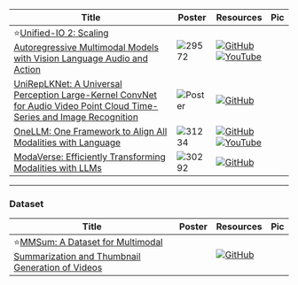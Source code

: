 |Title|Poster|Resources|Pic|
|------|------|------|------|
| ⭐[Unified-IO 2: Scaling Autoregressive Multimodal Models with Vision Language Audio and Action ](https://openaccess.thecvf.com/content/CVPR2024/html/Lu_Unified-IO_2_Scaling_Autoregressive_Multimodal_Models_with_Vision_Language_Audio_CVPR_2024_paper.html)|![29572](https://github.com/HeChengHui/CVPR2024/assets/84503515/3b1feb81-c59a-466d-8ed4-953d2cc17806)| [![GitHub](https://img.shields.io/github/stars/allenai/unified-io-2?style=social)](https://github.com/allenai/unified-io-2)<br> [![YouTube](https://img.shields.io/badge/YouTube-%23FF0000.svg?style=for-the-badge&logo=YouTube&logoColor=white)](https://www.youtube.com/watch?v=0CRPI2W_jow)
| [UniRepLKNet: A Universal Perception Large-Kernel ConvNet for Audio Video Point Cloud Time-Series and Image Recognition ](https://openaccess.thecvf.com/content/CVPR2024/html/Ding_UniRepLKNet_A_Universal_Perception_Large-Kernel_ConvNet_for_Audio_Video_Point_CVPR_2024_paper.html)| ![Poster](https://cvpr.thecvf.com/media/PosterPDFs/CVPR%202024/29635.png?t=1717351949.273675) | [![GitHub](https://img.shields.io/github/stars/AILab-CVC/UniRepLKNet?style=social)](https://github.com/AILab-CVC/UniRepLKNet)
| [OneLLM: One Framework to Align All Modalities with Language ](https://openaccess.thecvf.com/content/CVPR2024/html/Han_OneLLM_One_Framework_to_Align_All_Modalities_with_Language_CVPR_2024_paper.html)| ![31234](https://github.com/HeChengHui/CVPR2024/assets/84503515/2741f626-f19a-47a7-be5e-1b0cf7bf62bc)| [![GitHub](https://img.shields.io/github/stars/csuhan/OneLLM?style=social)](https://github.com/csuhan/OneLLM)<br> [![YouTube](https://img.shields.io/badge/YouTube-%23FF0000.svg?style=for-the-badge&logo=YouTube&logoColor=white)](https://www.youtube.com/watch?v=HJXsJStn7I4)
| [ModaVerse: Efficiently Transforming Modalities with LLMs ](https://openaccess.thecvf.com/content/CVPR2024/html/Wang_ModaVerse_Efficiently_Transforming_Modalities_with_LLMs_CVPR_2024_paper.html)| ![30292](https://github.com/HeChengHui/CVPR2024/assets/84503515/abed4ae4-9c32-4a15-b9f1-326392244a1a)| [![GitHub](https://img.shields.io/github/stars/xinke-wang/ModaVerse?style=social)](https://github.com/xinke-wang/ModaVerse)

---

### Dataset
|Title|Poster|Resources|Pic|
|------|------|------|------|
| ⭐[MMSum: A Dataset for Multimodal Summarization and Thumbnail Generation of Videos ](https://openaccess.thecvf.com/content/CVPR2024/html/Qiu_MMSum_A_Dataset_for_Multimodal_Summarization_and_Thumbnail_Generation_of_CVPR_2024_paper.html)||[![GitHub](https://img.shields.io/github/stars/Jason-Qiu/MMSum_model?style=social)](https://github.com/Jason-Qiu/MMSum_model)
